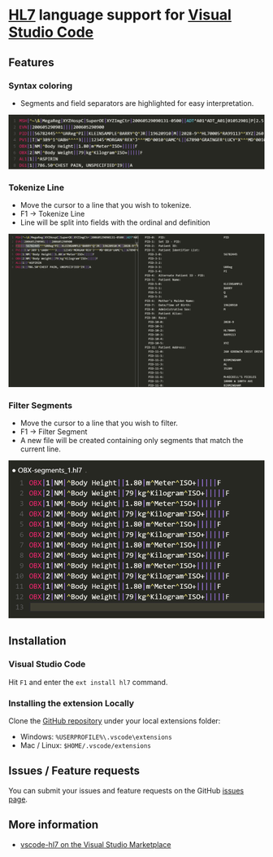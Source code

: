 # [HL7](http://www.hl7.org/) language support for [Visual Studio Code](https://code.visualstudio.com/)

## Features
### Syntax coloring
* Segments and field separators are highlighted for easy interpretation.

![Syntax coloring](images/syntax.png)

### Tokenize Line
* Move the cursor to a line that you wish to tokenize.
* F1 -> Tokenize Line
* Line will be split into fields with the ordinal and definition

![Tokenize Line](images/tokenize_line.png)

### Filter Segments
* Move the cursor to a line that you wish to filter.
* F1 -> Filter Segment
* A new file will be created containing only segments that match the current line.

![Filter Segment](images/filter_segment.png)


## Installation
### Visual Studio Code
Hit `F1` and enter the `ext install hl7` command.

### Installing the extension Locally
Clone the [GitHub repository](https://github.com/pagebrooks/vscode-hl7) under your local extensions folder:
* Windows: `%USERPROFILE%\.vscode\extensions`
* Mac / Linux: `$HOME/.vscode/extensions`

## Issues / Feature requests
You can submit your issues and feature requests on the GitHub [issues page](https://github.com/pagebrooks/vscode-hl7/issues).

## More information
* [vscode-hl7 on the Visual Studio Marketplace](https://marketplace.visualstudio.com/items/pbrooks.hl7)
